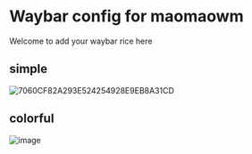 # Waybar config for maomaowm 
Welcome to add your waybar rice here

## simple
 
![7060CF82A293E524254928E9EB8A31CD](https://github.com/user-attachments/assets/e3aa29cf-b92e-4ae1-aadd-b3bafb02ddce)

## colorful

![image](https://github.com/user-attachments/assets/32f2f2fa-de48-4818-a837-9d45b08041b5)
